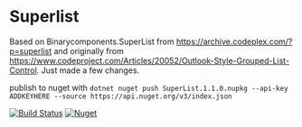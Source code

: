 # Superlist
Based on Binarycomponents.SuperList from https://archive.codeplex.com/?p=superlist and originally from https://www.codeproject.com/Articles/20052/Outlook-Style-Grouped-List-Control.
Just made a few changes.


publish to nuget with
`dotnet nuget push SuperList.1.1.0.nupkg --api-key ADDKEYHERE --source https://api.nuget.org/v3/index.json`

[![Build Status](https://travis-ci.org/korneliuscode/Superlist.svg?branch=master)](https://travis-ci.org/korneliuscode/Superlist)
[![Nuget](https://img.shields.io/nuget/dt/SuperList.svg)](https://www.nuget.org/packages/SuperList/)
